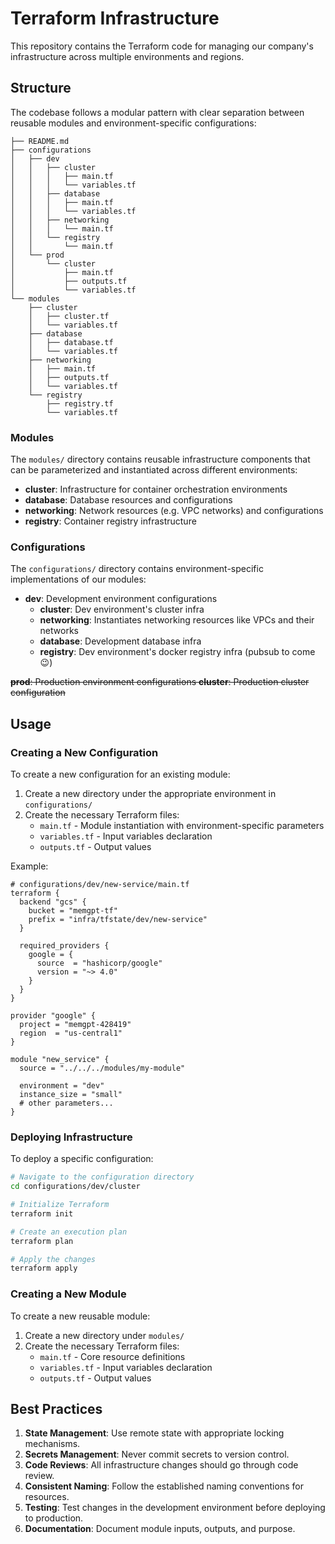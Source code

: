 # Terraform Infrastructure

This repository contains the Terraform code for managing our company's infrastructure across multiple environments and regions.

## Structure

The codebase follows a modular pattern with clear separation between reusable modules and environment-specific configurations:

```
├── README.md
├── configurations
│   ├── dev
│   │   ├── cluster
│   │   │   ├── main.tf
│   │   │   └── variables.tf
│   │   ├── database
│   │   │   ├── main.tf
│   │   │   └── variables.tf
│   │   ├── networking
│   │   │   └── main.tf
│   │   └── registry
│   │       └── main.tf
│   └── prod
│       └── cluster
│           ├── main.tf
│           ├── outputs.tf
│           └── variables.tf
└── modules
    ├── cluster
    │   ├── cluster.tf
    │   └── variables.tf
    ├── database
    │   ├── database.tf
    │   └── variables.tf
    ├── networking
    │   ├── main.tf
    │   ├── outputs.tf
    │   └── variables.tf
    └── registry
        ├── registry.tf
        └── variables.tf
```

### Modules

The `modules/` directory contains reusable infrastructure components that can be parameterized and instantiated across different environments:

- **cluster**: Infrastructure for container orchestration environments
- **database**: Database resources and configurations
- **networking**: Network resources (e.g. VPC networks) and configurations
- **registry**: Container registry infrastructure

### Configurations

The `configurations/` directory contains environment-specific implementations of our modules:

- **dev**: Development environment configurations
  - **cluster**: Dev environment's cluster infra
  - **networking**: Instantiates networking resources like VPCs and their networks
  - **database**: Development database infra
  - **registry**: Dev environment's docker registry infra (pubsub to come 😉)


~~**prod**: Production environment configurations **cluster**: Production cluster configuration~~

## Usage

### Creating a New Configuration

To create a new configuration for an existing module:

1. Create a new directory under the appropriate environment in `configurations/`
2. Create the necessary Terraform files:
   - `main.tf` - Module instantiation with environment-specific parameters
   - `variables.tf` - Input variables declaration
   - `outputs.tf` - Output values

Example:

```hcl
# configurations/dev/new-service/main.tf
terraform {
  backend "gcs" {
    bucket = "memgpt-tf"
    prefix = "infra/tfstate/dev/new-service"
  }

  required_providers {
    google = {
      source  = "hashicorp/google"
      version = "~> 4.0"
    }
  }
}

provider "google" {
  project = "memgpt-428419"
  region  = "us-central1"
}

module "new_service" {
  source = "../../../modules/my-module"

  environment = "dev"
  instance_size = "small"
  # other parameters...
}
```

### Deploying Infrastructure

To deploy a specific configuration:

```bash
# Navigate to the configuration directory
cd configurations/dev/cluster

# Initialize Terraform
terraform init

# Create an execution plan
terraform plan

# Apply the changes
terraform apply
```

### Creating a New Module

To create a new reusable module:

1. Create a new directory under `modules/`
2. Create the necessary Terraform files:
   - `main.tf` - Core resource definitions
   - `variables.tf` - Input variables declaration
   - `outputs.tf` - Output values

## Best Practices

1. **State Management**: Use remote state with appropriate locking mechanisms.
2. **Secrets Management**: Never commit secrets to version control.
3. **Code Reviews**: All infrastructure changes should go through code review.
4. **Consistent Naming**: Follow the established naming conventions for resources.
5. **Testing**: Test changes in the development environment before deploying to production.
6. **Documentation**: Document module inputs, outputs, and purpose.
